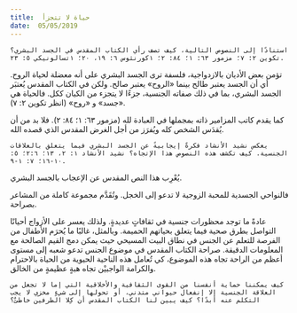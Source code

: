 ```yaml
---
title:  حياة لا تتجزأ
date:  05/05/2019
---
```


`استنادًا إلى النصوص التالية، كيف تصف رأي الكتاب المقدس في الجسد البشري؟ تكوين ٢: ٧؛ مزمور ٦٣: ١؛ ٨٤: ٢؛ ١كورنثوس ٦: ١٩، ٢٠؛ ١تسالونيكي ٥: ٢٣.`

تؤمن بعض الأديان بالازدواجية، فلسفة ترى الجسد البشري على أنه معضلة لحياة الروح. أي أن الجسد يعتبر طالح بينما «الروح» يعتبر صالح. ولكن في الكتاب المقدس يُعتبَر الجسد البشري، بما في ذلك صفاته الجنسية، جزءًا لا يتجزء من الكيان ككل. فالحياة هي «جسد» و «روح» (انظر تكوين ٢: ٧).

كما يقدم كاتب المزامير ذاته بمجملها في العبادة لله (مزمور ٦٣: ١؛ ٨٤: ٢). فلا بد من أن يُقدَس الشخص كله ويُفرَز من أجل الغرض المقدس الذي قصده الله.

`يعكس نشيد الأنشاد فكرةً إيجابيةً عن الجسد البشري فيما يتعلق بالعلاقات الجنسية. كيف تكشف هذه النصوص هذا الإتجاه؟ نشيد الأنشاد ١: ٢، ١٣؛ ٢:٦؛ ٥: ١٠-١٦؛ ٧: ١-٩.`

يُعْرِب هذا النص المقدس عن الإعجاب بالجسد البشري.

فالنواحي الجسدية للمحبة الزوجية لا تدعو إلى الخجل. وتُقَدَّم مجموعة كاملة من المشاعر بصراحة.

عادةً ما توجد محظورات جنسية في ثقافاتٍ عديدةٍ. ولذلك يعسر على الأزواج أحيانًا التواصل بطرق صحية فيما يتعلق بحياتهم الحميمة. وبالمثل، غالبًا ما يُحرَم الأطفال من الفرصة للتعلم عن الجنس في نطاق البيت المسيحي حيث يمكن دمج القيم الصالحة مع المعلومات الدقيقة. صراحة الكتاب المقدس في موضوع الجنس تدعو شعبه إلى مستوى أعظم من الراحة تجاه هذه الموضوع، كي تُعامل هذه الناحية الحيوية من الحياة بالاحترام والكرامة الواجبيْن تجاه هبةٍ عظيمةٍ من الخالق.

`كيف يمكننا حماية أنفسنا من القوى الثقافية والأخلاقية التي إما لا تجعل من العلاقة الجنسية إلا إنفعال حيواني متدني، أو تحولها إلى شيءٍ مخزي لا يجب التكلم عنه أبدًا؟ كيف يبين لنا الكتاب المقدس أن كِلا الطرفين خاطئٌ؟`